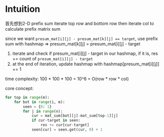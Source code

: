 # Intuition

首先想到2-D prefix sum
iterate top row and bottom row
then iterate col to calculate prefix matrix sum

since we want `presum_mat[i][j] - presum_mat[k][j] == target`, use prefix sum with hashmap
=> presum_mat[k][j] = presum_mat[i][j] - target

1. iterate and check if presum_mat[i][j] - target in our hashmap, if it is, res += count of `presum_mat[i][j] - target`
2. at the end of iteration, update hashmap with hashmap[presum_mat[i][j]] += 1

time complexity: 100 * 100 * 100 = 10^6 = O(row * row * col)

core concept:
```py
for top in range(m):
    for bot in range(i, m):
        seen = {0: 1}
        for j in range(n):
            cur = mat_sum[bot][j]-mat_sum[top-1][j]
            if cur-target in seen:
                res += cur[cur-target]
            seen[cur] = seen.get(cur, 0) + 1
```
